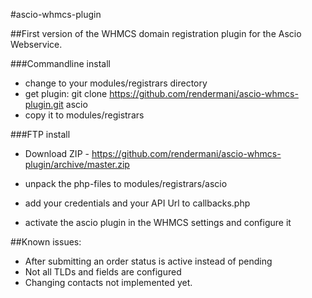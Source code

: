 #ascio-whmcs-plugin

##First version of the WHMCS domain registration plugin for the Ascio Webservice. 

###Commandline install

- change to your modules/registrars directory
- get plugin:  git clone https://github.com/rendermani/ascio-whmcs-plugin.git ascio
- copy it to modules/registrars

###FTP install
- Download ZIP - https://github.com/rendermani/ascio-whmcs-plugin/archive/master.zip
- unpack the php-files to modules/registrars/ascio

- add your credentials and your API Url to callbacks.php
- activate the ascio plugin in the WHMCS settings and configure it

##Known issues: 

- After submitting an order status is active instead of pending
- Not all TLDs and fields are configured
- Changing contacts not implemented yet. 
